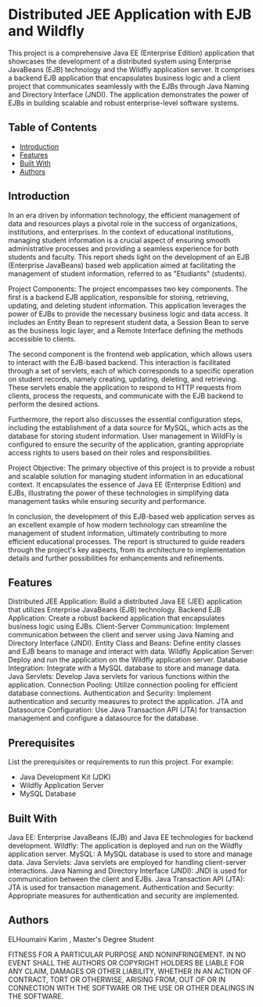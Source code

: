 # Distributed JEE Application with EJB and Wildfly

This project is a comprehensive Java EE (Enterprise Edition) application that showcases the development of a distributed system using Enterprise JavaBeans (EJB) technology and the Wildfly application server. It comprises a backend EJB application that encapsulates business logic and a client project that communicates seamlessly with the EJBs through Java Naming and Directory Interface (JNDI). The application demonstrates the power of EJBs in building scalable and robust enterprise-level software systems.

## Table of Contents

- [Introduction](#introduction)
- [Features](#features)
- [Built With](#built-with)
- [Authors](#authors)

## Introduction

In an era driven by information technology, the efficient management of data and resources plays a pivotal role in the success of organizations, institutions, and enterprises. In the context of educational institutions, managing student information is a crucial aspect of ensuring smooth administrative processes and providing a seamless experience for both students and faculty. This report sheds light on the development of an EJB (Enterprise JavaBeans) based web application aimed at facilitating the management of student information, referred to as "Etudiants" (students).

Project Components:
The project encompasses two key components. The first is a backend EJB application, responsible for storing, retrieving, updating, and deleting student information. This application leverages the power of EJBs to provide the necessary business logic and data access. It includes an Entity Bean to represent student data, a Session Bean to serve as the business logic layer, and a Remote Interface defining the methods accessible to clients.

The second component is the frontend web application, which allows users to interact with the EJB-based backend. This interaction is facilitated through a set of servlets, each of which corresponds to a specific operation on student records, namely creating, updating, deleting, and retrieving. These servlets enable the application to respond to HTTP requests from clients, process the requests, and communicate with the EJB backend to perform the desired actions.

Furthermore, the report also discusses the essential configuration steps, including the establishment of a data source for MySQL, which acts as the database for storing student information. User management in WildFly is configured to ensure the security of the application, granting appropriate access rights to users based on their roles and responsibilities.

Project Objective:
The primary objective of this project is to provide a robust and scalable solution for managing student information in an educational context. It encapsulates the essence of Java EE (Enterprise Edition) and EJBs, illustrating the power of these technologies in simplifying data management tasks while ensuring security and performance.

In conclusion, the development of this EJB-based web application serves as an excellent example of how modern technology can streamline the management of student information, ultimately contributing to more efficient educational processes. The report is structured to guide readers through the project's key aspects, from its architecture to implementation details and further possibilities for enhancements and refinements.

## Features

Distributed JEE Application: Build a distributed Java EE (JEE) application that utilizes Enterprise JavaBeans (EJB) technology.
Backend EJB Application: Create a robust backend application that encapsulates business logic using EJBs.
Client-Server Communication: Implement communication between the client and server using Java Naming and Directory Interface (JNDI).
Entity Class and Beans: Define entity classes and EJB beans to manage and interact with data.
Wildfly Application Server: Deploy and run the application on the Wildfly application server.
Database Integration: Integrate with a MySQL database to store and manage data.
Java Servlets: Develop Java servlets for various functions within the application.
Connection Pooling: Utilize connection pooling for efficient database connections.
Authentication and Security: Implement authentication and security measures to protect the application.
JTA and Datasource Configuration: Use Java Transaction API (JTA) for transaction management and configure a datasource for the database.

## Prerequisites

List the prerequisites or requirements to run this project. For example:
- Java Development Kit (JDK)
- Wildfly Application Server
- MySQL Database

## Built With

Java EE: Enterprise JavaBeans (EJB) and Java EE technologies for backend development.
Wildfly: The application is deployed and run on the Wildfly application server.
MySQL: A MySQL database is used to store and manage data.
Java Servlets: Java servlets are employed for handling client-server interactions.
Java Naming and Directory Interface (JNDI): JNDI is used for communication between the client and EJBs.
Java Transaction API (JTA): JTA is used for transaction management.
Authentication and Security: Appropriate measures for authentication and security are implemented.

## Authors

ELHoumaini Karim , Master's Degree Student 

FITNESS FOR A PARTICULAR PURPOSE AND NONINFRINGEMENT. IN NO EVENT SHALL THE
AUTHORS OR COPYRIGHT HOLDERS BE LIABLE FOR ANY CLAIM, DAMAGES OR OTHER
LIABILITY, WHETHER IN AN ACTION OF CONTRACT, TORT OR OTHERWISE, ARISING FROM,
OUT OF OR IN CONNECTION WITH THE SOFTWARE OR THE USE OR OTHER DEALINGS IN THE
SOFTWARE.

